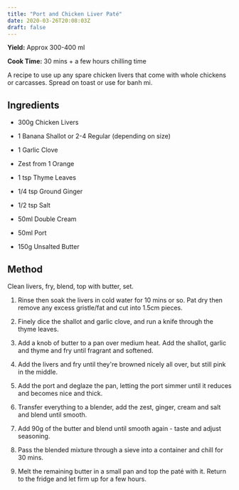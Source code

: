 ```yaml
---
title: "Port and Chicken Liver Paté"
date: 2020-03-26T20:08:03Z
draft: false
---
```


**Yield:** Approx 300-400 ml

**Cook Time:** 30 mins + a few hours chilling time


A recipe to use up any spare chicken livers that come with whole chickens or carcasses. Spread on toast or use for banh mi.


## Ingredients

  

- 300g Chicken Livers

- 1 Banana Shallot or 2-4 Regular (depending on size)

- 1 Garlic Clove

- Zest from 1 Orange

- 1 tsp Thyme Leaves

- 1/4 tsp Ground Ginger

- 1/2 tsp Salt

- 50ml Double Cream

- 50ml Port

- 150g Unsalted Butter



## Method

Clean livers, fry, blend, top with butter, set. 

1. Rinse then soak the livers in cold water for 10 mins or so. Pat dry then remove any excess gristle/fat and cut into 1.5cm pieces. 

2. Finely dice the shallot and garlic clove, and run a knife through the thyme leaves.

3. Add a knob of butter to a pan over medium heat. Add the shallot, garlic and thyme and fry until fragrant and softened.

4. Add the livers and fry until they're browned nicely all over, but still pink in the middle. 

5. Add the port and deglaze the pan, letting the port simmer until it reduces and becomes nice and thick. 

6. Transfer everything to a blender, add the zest, ginger, cream and salt and blend until smooth. 

7. Add 90g of the butter and blend until smooth again - taste and adjust seasoning. 

8. Pass the blended mixture through a sieve into a container and chill for 30 mins. 

9. Melt the remaining butter in a small pan and top the paté with it. Return to the fridge and let firm up for a few hours. 